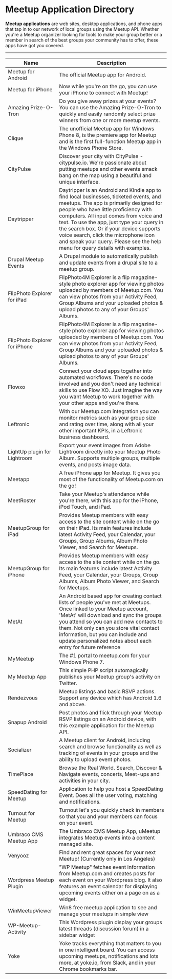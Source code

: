# Meetup Application Directory

**Meetup applications** are web sites, desktop applications, and phone apps that tap in to our network of local groups using the Meetup API. Whether you're a Meetup organizer looking for tools to make your group better or a member in search of the best groups your community has to offer, these apps have got you covered.

___

Name | Description |
---- | ----------- |
Meetup for Android | The official Meetup app for Android.
Meetup for iPhone |  Now while you're on the go, you can use your iPhone to connect with Meetup!
Amazing Prize-O-Tron | Do you give away prizes at your events? You can use the Amazing Prize-O-Tron to quickly and easily randomly select prize winners from one or more meetup events.
Clique | The unofficial Meetup app for Windows Phone 8, is the premiere app for Meetup and is the first full-function Meetup app in the Windows Phone Store.
CityPulse | Discover your city with CityPulse - citypulse.io. We're passionate about putting meetups and other events smack bang on the map using a beautiful and unique interface.
Daytripper | Daytripper is an Android and Kindle app to find local businesses, ticketed events, and meetups. The app is primarily designed for people who have little proficiency with computers. All input comes from voice and text. To use the app, just type your query in the search box. Or if your device supports voice search, click the microphone icon and speak your query. Please see the help menu for query details with examples.
Drupal Meetup Events | A Drupal module to automatically publish and update events from a drupal site to a meetup group.
FlipPhoto Explorer for iPad | FlipPhoto4M Explorer is a flip magazine-style photo explorer app for viewing photos uploaded by members of Meetup.com. You can view photos from your Activity Feed, Group Albums and your uploaded photos & upload photos to any of your Groups' Albums.
FlipPhoto Explorer for iPhone | FlipPhoto4M Explorer is a flip magazine-style photo explorer app for viewing photos uploaded by members of Meetup.com. You can view photos from your Activity Feed, Group Albums and your uploaded photos & upload photos to any of your Groups' Albums.
Flowxo | Connect your cloud apps together into automated workflows. There's no code involved and you don't need any technical skills to use Flow XO. Just imagine the way you want Meetup to work together with your other apps and you're there.
Leftronic |With our Meetup.com integration you can monitor metrics such as your group size and rating over time, along with all your other important KPIs, in a Leftronic business dashboard.
LightUp plugin for Lightroom | Export your event images from Adobe Lightroom directly into your Meetup Photo Album. Supports multiple groups, multiple events, and posts image data.
Meetapp | A free iPhone app for Meetup. It gives you most of the functionality of Meetup.com on the go!
MeetRoster | Take your Meetup's attendance while you're there, with this app for the iPhone, iPod Touch, and iPad.
MeetupGroup for iPad | Provides Meetup members with easy access to the site content while on the go on their iPad. Its main features include latest Activity Feed, your Calendar, your Groups, Group Albums, Album Photo Viewer, and Search for Meetups.
MeetupGroup for iPhone | Provides Meetup members with easy access to the site content while on the go. Its main features include latest Activity Feed, your Calendar, your Groups, Group Albums, Album Photo Viewer, and Search for Meetups.
MetAt | An Android based app for creating contact lists of people you've met at Meetups. Once linked to your Meetup account, 'MetAt' will download and sync the groups you attend so you can add new contacts to them. Not only can you store vital contact information, but you can include and update personalized notes about each entry for future reference
MyMeetup | The #1 portal to meetup.com for your Windows Phone 7.
My Meetup App | This simple PHP script automagically publishes your Meetup group's activity on Twitter.
Rendezvous | Meetup listings and basic RSVP actions. Support any device which has Android 1.6 and above.
Snapup Android | Post photos and flick through your Meetup RSVP listings on an Android device, with this example application for the Meetup API.
Socializer | A Meetup client for Android, including search and browse functionality as well as tracking of events in your groups and the ability to upload event photos.
TimePlace | Browse the Real World. Search, Discover & Navigate events, concerts, Meet-ups and activities in your city.
SpeedDating for Meetup | Application to help you host a SpeedDating Event. Does all the user voting, matching and notifications.
Turnout for Meetup | Turnout let's you quickly check in members so that you and your members can focus on your event.
Umbraco CMS Meetup App | The Umbraco CMS Meetup App, uMeetup integrates Meetup events into a content managed site.
Venyooz | Find and rent great spaces for your next Meetup! (Currently only in Los Angeles)
Wordpress Meetup Plugin | "WP Meetup" fetches event information from Meetup.com and creates posts for each event on your Wordpress blog. It also features an event calendar for displaying upcoming events either on a page on as a widget.
WinMeetupViewer | Win8 free meetup application to see and manage your meetups in simple view
WP-Meetup-Activity | This Wordpress plugin display your groups latest threads (discussion forum) in a sidebar widget
Yoke | Yoke tracks everything that matters to you in one intelligent board. You can access upcoming meetups, notifications and lots more, at yoke.io, from Slack, and in your Chrome bookmarks bar.
